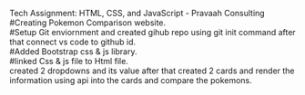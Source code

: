 Tech Assignment: HTML, CSS, and JavaScript - Pravaah Consulting
<br>
#Creating Pokemon Comparison website.
<br>
#Setup Git enviornment and created gihub repo using git init command after that connect vs code to github id.
<br>
#Added Bootstrap css & js library.
<br>
#linked Css & js file to Html file.
<br>
created 2 dropdowns and its value after that created 2 cards and render the information using api into the cards and compare the pokemons.

